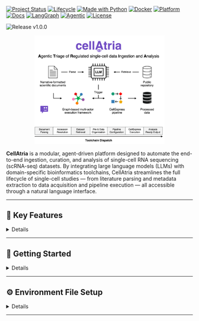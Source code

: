[![Project Status](http://www.repostatus.org/badges/latest/active.svg)]()
[![Lifecycle](https://img.shields.io/badge/lifecycle-Stable-brightgreen.svg)]()
[![Made with Python](https://img.shields.io/badge/made%20with-Python-3776AB?style=flat&logo=python&logoColor=white)]()
[![Docker](https://img.shields.io/badge/container-Docker-2496ED?style=flat&logo=docker&logoColor=white)]()
[![Platform](https://img.shields.io/badge/platform-GitHub-black?style=flat&logo=github&logoColor=white)]()
[![Docs](https://img.shields.io/badge/docs-latest-blue)](https://langchain-ai.github.io/langgraph/)
[![LangGraph](https://img.shields.io/badge/built%20with-LangGraph-6A5ACD?style=flat&logo=python&logoColor=white)](https://github.com/langchain-ai/langgraph)
[![Agentic](https://img.shields.io/badge/agentic-AI%20Agent-FFB300?style=flat&logo=robotframework&logoColor=white)]()
[![License](https://img.shields.io/badge/license-MIT-blue.svg)](LICENSE)

<!-- Version Banner -->
<img src="https://img.shields.io/badge/release-v1.0.1-blue.svg?style=for-the-badge" alt="Release v1.0.0"/>

<p align="center" width="100%">
  <img width="70%" src="cellatria_git_logo.png"> 
</p>

**CellAtria** is a modular, agent-driven platform designed to automate the end-to-end ingestion, curation, and analysis of single-cell RNA sequencing (scRNA-seq) datasets. By integrating large language models (LLMs) with domain-specific bioinformatics toolchains, CellAtria streamlines the full lifecycle of single-cell studies — from literature parsing and metadata extraction to data acquisition and pipeline execution — all accessible through a natural language interface.


---

## 📌 Key Features
<details>

- Accepts primary research articles as **PDFs** or **URLs**.
- Extracts structured metadata such as sample annotations, organism, tissue type, and GEO accession identifiers.
- Resolves **GSE (study-level)** and **GSM (sample-level)** dependencies across GEO and organizes raw data accordingly.
- Orchestrates full ingestion pipelines and triggers **CellExpress** — an integrated, containerized scRNA-seq analysis framework.
- Empowers users to interact with data and tools via natural language, abstracting away scripting complexity.
- Supports metadata introspection, file transfers, directory traversal, and summarization tools.
- All actions are composed into reusable graph-based tools that operate as callable agent nodes.

</details>

---

## 📘 Getting Started
<details>

### 1️⃣ Prerequisites

- **Docker**: Install [Docker](https://docs.docker.com/get-docker/) and ensure the Docker daemon is running.
- **Data Directory**: Prepare a working directory to store your datasets and outputs.
- **Environment Configuration**: Provide a `.env` file with credentials and runtime configuration (see [Environment File Setup](#env_setup)).

---

### 2️⃣ Docker Images

Pull the latest CellAtria Docker image from Docker Hub:

```bash
docker pull nimanouri/cellatria
```

---

### 3️⃣  Launching CellAtria
Start the agent with the following command (replace paths with your actual directories)::

```bash
docker run --platform=linux/amd64 -it --rm \
  -p 7860:7860 \
  -v /path/to/your/project/directory:/data \
  -v /path/to/your/env/directory:/envdir \
  cellatria:v1.0.0 cellatria \
  --env_path /envdir
```

**Command Breakdown:**
- `-p 7860:7860`: Exposes the Gradio UI on port 7860.
- `-v /path/to/your/project/directory:/data`: Mounts your project directory into the container.
- `-v /path/to/your/env/directory:/envdir`: Mounts your `.env` directory for configuration.
- `cellatria:v1.0.0 cellatria`: Specifies the Docker image and the entrypoint command to launch the app inside the container.
- `--env_path /envdir`: Tells cellAtria where to find the `.env` file for provider setup.

</details>

---

<a name="env_setup"></a>
## ⚙️ Environment File Setup

<details>

### Quick Start

CellAtria requires a `.env` file to configure access to your chosen LLM provider and local runtime paths.

> Download the template [`.env`](./path/to/env_template.env) and replace it with the actual path to your `.env` in the repository.

### Supported LLM Backends

- `azure`: Azure OpenAI (enterprise-grade access to GPT models)
- `openai`: Standard OpenAI API (e.g., GPT-4, GPT-3.5)
- `anthropic`: Claude models via the Anthropic API
- `google`: Gemini models via Google Cloud / Vertex AI
- `local`: Offline models (e.g., Llama.cpp, Ollama, Hugging Face)

> **Note:** Set the `PROVIDER` variable in your `.env` file to one of the supported values above. Only one provider can be active at a time.

### Instructions

1. Copy the `.env` template into your environment directory (e.g., `/envdir/.env`).
2. Set `PROVIDER=your_choice` in the file.
3. Fill in the required fields for your selected provider.

> **Tip:** You only need to configure the block for the provider you're using. The rest can remain commented.

</details>

---